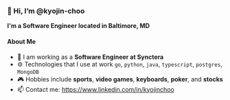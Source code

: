 ### 👋 Hi, I’m @kyojin-choo

**I'm a Software Engineer located in Baltimore, MD**


#### About Me
- 👷 I am working as a **Software Engineer at Synctera**
- ⚙️ Technologies that I use at work `go`, `python`, `java`, `typescript`, `postgres`, `MongoDB` 
- 🎮 Hobbies include **sports**, **video games**, **keyboards**, **poker**, and **stocks**
- 📫 Contact me: https://www.linkedin.com/in/kyojinchoo


<!---
kyojin-choo/kyojin-choo is a ✨ special ✨ repository because its `README.md` (this file) appears on your GitHub profile.
You can click the Preview link to take a look at your changes.
--->
